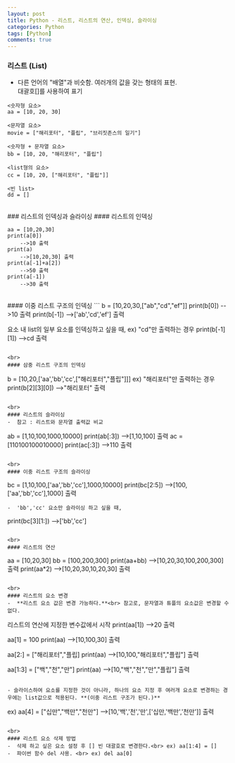 ```yaml
---
layout: post
title: Python - 리스트, 리스트의 연산, 인덱싱, 슬라이싱
categories: Python
tags: [Python]
comments: true
---
```


### 리스트 (List)
-  다른 언어의 "배열"과 비슷함. 여러개의 값을 갖는 형태의 표현. <br> 대괄호[]를 사용하여 표기

```	
<숫자형 요소>
aa = [10, 20, 30]

<문자열 요소>
movie = ["해리포터", "플립", "브리짓존스의 일기"]

<숫자형 + 문자열 요소>
bb = [10, 20, "해리포터", "플립"]

<list형의 요소>
cc = [10, 20, ["해리포터", "플립"]]

<빈 list>
dd = []
```	

<br>
### 리스트의 인덱싱과 슬라이싱
#### 리스트의 인덱싱

```
aa = [10,20,30]
print(a[0])
	-->10 출력
print(a)
	-->[10,20,30] 출력
print(a[-1]+a[2])
	-->50 출력
print(a[-1])
	-->30 출력
```

<br>
#### 이중 리스트 구조의 인덱싱
```
b = [10,20,30,["ab","cd","ef"]]
print(b[0])
	-->10 출력
print(b[-1])
	-->['ab','cd','ef'] 출력

요소 내 list의 일부 요소를 인덱싱하고 싶을 때,
ex) "cd"만 출력하는 경우
print(b[-1][1])
	-->cd 출력
```

<br>
#### 삼중 리스트 구조의 인덱싱
```
b = [10,20,['aa','bb','cc',["해리포터","플립"]]]
ex) "해리포터"만 출력하는 경우
print(b[2][3][0])
	-->"해리포터" 출력
```

<br>
#### 리스트의 슬라이싱
-  참고 : 리스트와 문자열 출력값 비교
```
ab = [1,10,100,1000,10000]
print(ab[:3])
	-->[1,10,100] 출력
ac = [110100100010000]
print(ac[:3])
	-->110 출력
```

<br>
#### 이중 리스트 구조의 슬라이싱
```
bc = [1,10,100,['aa','bb','cc'],1000,10000]
print(bc[2:5])
	-->[100,['aa','bb','cc'],1000] 출력
```
-  'bb','cc' 요소만 슬라이싱 하고 싶을 때,
```
print(bc[3][1:])
	-->['bb','cc']
```

<br>
#### 리스트의 연산
```
aa = [10,20,30]
bb = [100,200,300]
print(aa+bb)
	-->[10,20,30,100,200,300] 출력
print(aa*2)
	-->[10,20,30,10,20,30] 출력
```

<br>
#### 리스트의 요소 변경
-  **리스트 요소 값은 변경 가능하다.**<br> 참고로, 문자열과 튜플의 요소값은 변경할 수 없다. 

```
리스트의 연산에 지정한 변수값에서 시작
print(aa[1])
	-->20 출력

aa[1] = 100
print(aa)
	-->[10,100,30] 출력

aa[2:] = ["해리포터","플립]
print(aa)
	-->[10,100,"해리포터","플립"] 출력

aa[1:3] = ["백","천","만"]
print(aa)
	-->[10,"백","천","만","플립"] 출력
```

- 슬라이스하여 요소를 지정한 것이 아니라, 하나의 요소 지정 후 여러개 요소로 변경하는 경우에는 list값으로 적용된다. **(이중 리스트 구조가 된다.)**
```
ex)
aa[4] = ["십만","백만","천만"]
	-->[10,'백','천','만',['십만,'백만','천만']] 출력
```

<br>
#### 리스트 요소 삭제 방법
-  삭제 하고 싶은 요소 설정 후 [] 빈 대괄호로 변경한다.<br> ex) aa[1:4] = []
-  파이썬 함수 del 사용. <br> ex) del aa[0]